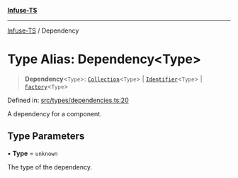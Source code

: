 [**Infuse-TS**](../README.md)

***

[Infuse-TS](../README.md) / Dependency

# Type Alias: Dependency\<Type\>

> **Dependency**\<`Type`\>: [`Collection`](Collection.md)\<`Type`\> \| [`Identifier`](Identifier.md)\<`Type`\> \| [`Factory`](Factory.md)\<`Type`\>

Defined in: [src/types/dependencies.ts:20](https://github.com/D-Kay6/Infuse-TS/blob/a8c30be6111883959cfa2434b18c1b26f87c6a92/src/types/dependencies.ts#L20)

A dependency for a component.

## Type Parameters

• **Type** = `unknown`

The type of the dependency.
